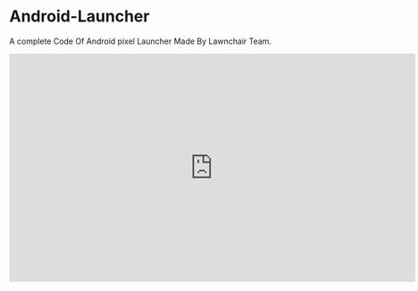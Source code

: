 # Android-Launcher
 A complete Code Of Android pixel Launcher Made By Lawnchair Team.
<iframe width="727" height="409" src="https://www.youtube.com/embed/8lfxj9lgCSw" title="YouTube video player" frameborder="0" allow="accelerometer; autoplay; clipboard-write; encrypted-media; gyroscope; picture-in-picture" allowfullscreen></iframe>
